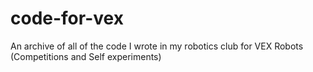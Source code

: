 # code-for-vex
An archive of all of the code I wrote in my robotics club for VEX Robots (Competitions and Self experiments)
